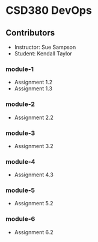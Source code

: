 # CSD380 DevOps
## Contributors
- Instructor: Sue Sampson
- Student: Kendall Taylor

### module-1
- Assignment 1.2
- Assignment 1.3

### module-2
- Assignment 2.2

### module-3
- Assignment 3.2

### module-4
- Assignment 4.3

### module-5
- Assignment 5.2

### module-6
- Assignment 6.2
